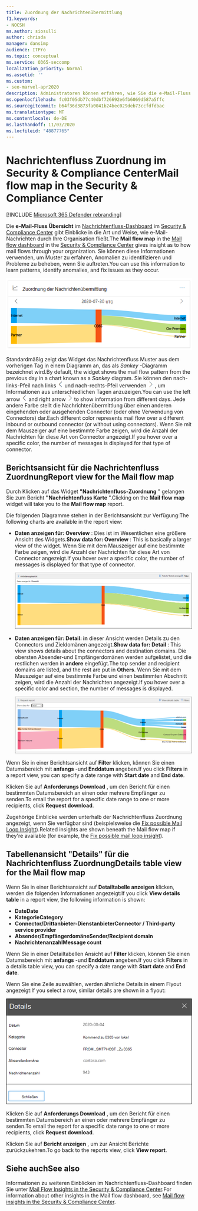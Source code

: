 ```yaml
---
title: Zuordnung der Nachrichtenübermittlung
f1.keywords:
- NOCSH
ms.author: siosulli
author: chrisda
manager: dansimp
audience: ITPro
ms.topic: conceptual
ms.service: O365-seccomp
localization_priority: Normal
ms.assetid: ''
ms.custom:
- seo-marvel-apr2020
description: Administratoren können erfahren, wie Sie die e-Mail-Fluss Zuordnung im Nachrichtenfluss-Dashboard im Security & Compliance Center verwenden, um zu visualisieren und nachzuverfolgen, wie e-Mail-Nachrichten zu und von Ihrer Organisation über Connectors und ohne Connectors verwendet werden.
ms.openlocfilehash: fc03f05db77c40dbf726692e6fb6069d587a5ffc
ms.sourcegitcommit: b64f36d3873fa0041b24bec029deb73ccfdfdbac
ms.translationtype: MT
ms.contentlocale: de-DE
ms.lasthandoff: 11/03/2020
ms.locfileid: "48877765"
---
```

# <a name="mail-flow-map-in-the-security--compliance-center"></a><span data-ttu-id="0cec7-103">Nachrichtenfluss Zuordnung im Security & Compliance Center</span><span class="sxs-lookup"><span data-stu-id="0cec7-103">Mail flow map in the Security & Compliance Center</span></span>

[!INCLUDE [Microsoft 365 Defender rebranding](../includes/microsoft-defender-for-office.md)]


<span data-ttu-id="0cec7-104">Die **e-Mail-Fluss Übersicht** im [Nachrichtenfluss-Dashboard](mail-flow-insights-v2.md) im [Security & Compliance Center](https://protection.office.com) gibt Einblicke in die Art und Weise, wie e-Mail-Nachrichten durch Ihre Organisation fließt.</span><span class="sxs-lookup"><span data-stu-id="0cec7-104">The **Mail flow map** in the [Mail flow dashboard](mail-flow-insights-v2.md) in the [Security & Compliance Center](https://protection.office.com) gives insight as to how mail flows through your organization.</span></span> <span data-ttu-id="0cec7-105">Sie können diese Informationen verwenden, um Muster zu erfahren, Anomalien zu identifizieren und Probleme zu beheben, wenn Sie auftreten.</span><span class="sxs-lookup"><span data-stu-id="0cec7-105">You can use this information to learn patterns, identify anomalies, and fix issues as they occur.</span></span>

![Nachrichtenfluss-Zuordnungs Widget im Nachrichtenfluss-Dashboard im Security & Compliance Center](../../media/mfi-mail-flow-map-widget.png)

<span data-ttu-id="0cec7-107">Standardmäßig zeigt das Widget das Nachrichtenfluss Muster aus dem vorherigen Tag in einem Diagramm an, das als *Sankey* -Diagramm bezeichnet wird.</span><span class="sxs-lookup"><span data-stu-id="0cec7-107">By default, the widget shows the mail flow pattern from the previous day in a chart known as a *Sankey* diagram.</span></span> <span data-ttu-id="0cec7-108">Sie können den nach-links-Pfeil nach links ![ ](../../media/scc-left-arrow.png) und nach-rechts-Pfeil verwenden ![ ](../../media/scc-right-arrow.png) , um Informationen aus unterschiedlichen Tagen anzuzeigen.</span><span class="sxs-lookup"><span data-stu-id="0cec7-108">You can use the left arrow ![Left arrow](../../media/scc-left-arrow.png) and right arrow ![Right arrow](../../media/scc-right-arrow.png) to show information from different days.</span></span> <span data-ttu-id="0cec7-109">Jede andere Farbe stellt die Nachrichtenübermittlung über einen anderen eingehenden oder ausgehenden Connector (oder ohne Verwendung von Connectors) dar.</span><span class="sxs-lookup"><span data-stu-id="0cec7-109">Each different color represents mail flow over a different inbound or outbound connector (or without using connectors).</span></span> <span data-ttu-id="0cec7-110">Wenn Sie mit dem Mauszeiger auf eine bestimmte Farbe zeigen, wird die Anzahl der Nachrichten für diese Art von Connector angezeigt.</span><span class="sxs-lookup"><span data-stu-id="0cec7-110">If you hover over a specific color, the number of messages is displayed for that type of connector.</span></span>

## <a name="report-view-for-the-mail-flow-map"></a><span data-ttu-id="0cec7-111">Berichtsansicht für die Nachrichtenfluss Zuordnung</span><span class="sxs-lookup"><span data-stu-id="0cec7-111">Report view for the Mail flow map</span></span>

<span data-ttu-id="0cec7-112">Durch Klicken auf das Widget **"Nachrichtenfluss-Zuordnung** " gelangen Sie zum Bericht **"Nachrichtenfluss Karte** ".</span><span class="sxs-lookup"><span data-stu-id="0cec7-112">Clicking on the **Mail flow map** widget will take you to the **Mail flow map** report.</span></span>

<span data-ttu-id="0cec7-113">Die folgenden Diagramme stehen in der Berichtsansicht zur Verfügung:</span><span class="sxs-lookup"><span data-stu-id="0cec7-113">The following charts are available in the report view:</span></span>

- <span data-ttu-id="0cec7-114">**Daten anzeigen für: Overview** : Dies ist im Wesentlichen eine größere Ansicht des Widgets.</span><span class="sxs-lookup"><span data-stu-id="0cec7-114">**Show data for: Overview** : This is basically a larger view of the widget.</span></span> <span data-ttu-id="0cec7-115">Wenn Sie mit dem Mauszeiger auf eine bestimmte Farbe zeigen, wird die Anzahl der Nachrichten für diese Art von Connector angezeigt.</span><span class="sxs-lookup"><span data-stu-id="0cec7-115">If you hover over a specific color, the number of messages is displayed for that type of connector.</span></span>

  ![Übersichtsansicht im Bericht "Nachrichtenfluss Übersicht"](../../media/mfi-mail-flow-map-report-overview.png)

- <span data-ttu-id="0cec7-117">**Daten anzeigen für: Detail: in** dieser Ansicht werden Details zu den Connectors und Zieldomänen angezeigt.</span><span class="sxs-lookup"><span data-stu-id="0cec7-117">**Show data for: Detail** : This view shows details about the connectors and destination domains.</span></span> <span data-ttu-id="0cec7-118">Die obersten Absender-und Empfängerdomänen werden aufgelistet, und die restlichen werden in **andere** eingefügt.</span><span class="sxs-lookup"><span data-stu-id="0cec7-118">The top sender and recipient domains are listed, and the rest are put in **Others**.</span></span> <span data-ttu-id="0cec7-119">Wenn Sie mit dem Mauszeiger auf eine bestimmte Farbe und einen bestimmten Abschnitt zeigen, wird die Anzahl der Nachrichten angezeigt.</span><span class="sxs-lookup"><span data-stu-id="0cec7-119">If you hover over a specific color and section, the number of messages is displayed.</span></span>

  ![Detail Ansicht im Nachrichtenfluss-Zuordnungsbericht](../../media/mfi-mail-flow-map-report-detail.png)

<span data-ttu-id="0cec7-121">Wenn Sie in einer Berichtsansicht auf **Filter** klicken, können Sie einen Datumsbereich mit **anfangs** -und **Enddatum** angeben.</span><span class="sxs-lookup"><span data-stu-id="0cec7-121">If you click **Filters** in a report view, you can specify a date range with **Start date** and **End date**.</span></span>

<span data-ttu-id="0cec7-122">Klicken Sie auf **Anforderungs Download** , um den Bericht für einen bestimmten Datumsbereich an einen oder mehrere Empfänger zu senden.</span><span class="sxs-lookup"><span data-stu-id="0cec7-122">To email the report for a specific date range to one or more recipients, click **Request download**.</span></span>

<span data-ttu-id="0cec7-123">Zugehörige Einblicke werden unterhalb der Nachrichtenfluss Zuordnung angezeigt, wenn Sie verfügbar sind (beispielsweise die [Fix possible Mail Loop Insight](mfi-mail-loop-insight.md)).</span><span class="sxs-lookup"><span data-stu-id="0cec7-123">Related insights are shown beneath the Mail flow map if they're available (for example, the [Fix possible mail loop insight](mfi-mail-loop-insight.md)).</span></span>

## <a name="details-table-view-for-the-mail-flow-map"></a><span data-ttu-id="0cec7-124">Tabellenansicht "Details" für die Nachrichtenfluss Zuordnung</span><span class="sxs-lookup"><span data-stu-id="0cec7-124">Details table view for the Mail flow map</span></span>

<span data-ttu-id="0cec7-125">Wenn Sie in einer Berichtsansicht auf **Detailtabelle anzeigen** klicken, werden die folgenden Informationen angezeigt:</span><span class="sxs-lookup"><span data-stu-id="0cec7-125">If you click **View details table** in a report view, the following information is shown:</span></span>

- <span data-ttu-id="0cec7-126">**Date**</span><span class="sxs-lookup"><span data-stu-id="0cec7-126">**Date**</span></span>
- <span data-ttu-id="0cec7-127">**Kategorie**</span><span class="sxs-lookup"><span data-stu-id="0cec7-127">**Category**</span></span>
- <span data-ttu-id="0cec7-128">**Connector/Drittanbieter-Dienstanbieter**</span><span class="sxs-lookup"><span data-stu-id="0cec7-128">**Connector / Third-party service provider**</span></span>
- <span data-ttu-id="0cec7-129">**Absender/Empfängerdomäne**</span><span class="sxs-lookup"><span data-stu-id="0cec7-129">**Sender/Recipient domain**</span></span>
- <span data-ttu-id="0cec7-130">**Nachrichtenanzahl**</span><span class="sxs-lookup"><span data-stu-id="0cec7-130">**Message count**</span></span>

<span data-ttu-id="0cec7-131">Wenn Sie in einer Detailtabellen Ansicht auf **Filter** klicken, können Sie einen Datumsbereich mit **anfangs** -und **Enddatum** angeben.</span><span class="sxs-lookup"><span data-stu-id="0cec7-131">If you click **Filters** in a details table view, you can specify a date range with **Start date** and **End date**.</span></span>

<span data-ttu-id="0cec7-132">Wenn Sie eine Zeile auswählen, werden ähnliche Details in einem Flyout angezeigt:</span><span class="sxs-lookup"><span data-stu-id="0cec7-132">If you select a row, similar details are shown in a flyout:</span></span>

![Details-Flyout aus der Detailtabelle der Nachrichtenfluss Zuordnung](../../media/mfi-mail-flow-map-view-details-table-details.png)

<span data-ttu-id="0cec7-134">Klicken Sie auf **Anforderungs Download** , um den Bericht für einen bestimmten Datumsbereich an einen oder mehrere Empfänger zu senden.</span><span class="sxs-lookup"><span data-stu-id="0cec7-134">To email the report for a specific date range to one or more recipients, click **Request download**.</span></span>

<span data-ttu-id="0cec7-135">Klicken Sie auf **Bericht anzeigen** , um zur Ansicht Berichte zurückzukehren.</span><span class="sxs-lookup"><span data-stu-id="0cec7-135">To go back to the reports view, click **View report**.</span></span>

## <a name="see-also"></a><span data-ttu-id="0cec7-136">Siehe auch</span><span class="sxs-lookup"><span data-stu-id="0cec7-136">See also</span></span>

<span data-ttu-id="0cec7-137">Informationen zu weiteren Einblicken im Nachrichtenfluss-Dashboard finden Sie unter [Mail Flow Insights in the Security & Compliance Center](mail-flow-insights-v2.md).</span><span class="sxs-lookup"><span data-stu-id="0cec7-137">For information about other insights in the Mail flow dashboard, see [Mail flow insights in the Security & Compliance Center](mail-flow-insights-v2.md).</span></span>
